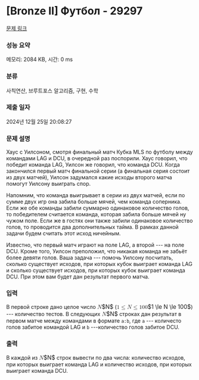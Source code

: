 # [Bronze II] Футбол - 29297 

[문제 링크](https://www.acmicpc.net/problem/29297) 

### 성능 요약

메모리: 2084 KB, 시간: 0 ms

### 분류

사칙연산, 브루트포스 알고리즘, 구현, 수학

### 제출 일자

2024년 12월 25일 20:08:27

### 문제 설명

<p>Хаус с Уилсоном, смотря финальный матч Кубка MLS по футболу между командами LAG и DCU, в очередной раз поспорили. Хаус говорил, что победит команда LAG, Уилсон же говорил, что команда DCU. Когда закончился первый матч финальной серии (а финальная серия состоит из двух матчей), Уилсон задумался какие исходы второго матча помогут Уилсону выиграть спор.</p>

<p>Напомним, что команда выигрывает в серии из двух матчей, если по сумме двух игр она забила больше мячей, чем команда соперника. Если же обе команды забили суммарно одинаковое количество голов, то победителем считается команда, которая забила больше мячей ну чужом поле. Если же в гостях они также забили одинаковое количество голов, то проводится два дополнительных таймa. В рамках данной задачи будем считать этот исход ничейным.</p>

<p>Известно, что первый матч играют на поле LAG, а второй --- на поле DCU. Кроме того, Уилсон преположил, что никакая команда не забьёт более девяти голов. Ваша задача --- помочь Уилсону посчитать, сколько существует исходов, при которых кубок выиграет команда LAG и сколько существует исходов, при которых кубок выиграет команда DCU. При этом вам будет дан результат первого матча.</p>

### 입력 

 <p>В первой строке дано целое число <mjx-container class="MathJax" jax="CHTML" style="font-size: 109%; position: relative;"><mjx-math class="MJX-TEX" aria-hidden="true"><mjx-mi class="mjx-i"><mjx-c class="mjx-c1D441 TEX-I"></mjx-c></mjx-mi></mjx-math><mjx-assistive-mml unselectable="on" display="inline"><math xmlns="http://www.w3.org/1998/Math/MathML"><mi>N</mi></math></mjx-assistive-mml><span aria-hidden="true" class="no-mathjax mjx-copytext">$N$</span></mjx-container> (<mjx-container class="MathJax" jax="CHTML" style="font-size: 109%; position: relative;"><mjx-math class="MJX-TEX" aria-hidden="true"><mjx-mn class="mjx-n"><mjx-c class="mjx-c31"></mjx-c></mjx-mn><mjx-mo class="mjx-n" space="4"><mjx-c class="mjx-c2264"></mjx-c></mjx-mo><mjx-mi class="mjx-i" space="4"><mjx-c class="mjx-c1D441 TEX-I"></mjx-c></mjx-mi><mjx-mo class="mjx-n" space="4"><mjx-c class="mjx-c2264"></mjx-c></mjx-mo><mjx-mn class="mjx-n" space="4"><mjx-c class="mjx-c31"></mjx-c><mjx-c class="mjx-c30"></mjx-c><mjx-c class="mjx-c30"></mjx-c></mjx-mn></mjx-math><mjx-assistive-mml unselectable="on" display="inline"><math xmlns="http://www.w3.org/1998/Math/MathML"><mn>1</mn><mo>≤</mo><mi>N</mi><mo>≤</mo><mn>100</mn></math></mjx-assistive-mml><span aria-hidden="true" class="no-mathjax mjx-copytext">$1 \le N \le 100$</span></mjx-container>) --- количество тестов. В следующих <mjx-container class="MathJax" jax="CHTML" style="font-size: 109%; position: relative;"><mjx-math class="MJX-TEX" aria-hidden="true"><mjx-mi class="mjx-i"><mjx-c class="mjx-c1D441 TEX-I"></mjx-c></mjx-mi></mjx-math><mjx-assistive-mml unselectable="on" display="inline"><math xmlns="http://www.w3.org/1998/Math/MathML"><mi>N</mi></math></mjx-assistive-mml><span aria-hidden="true" class="no-mathjax mjx-copytext">$N$</span></mjx-container> строках дан результат в первом матче между командами в формате <code>a:b</code>, где <code>a</code> --- количесто голов забитое командой LAG и <code>b</code> ---количество голов забитое DCU.</p>

### 출력 

 <p>В каждой из <mjx-container class="MathJax" jax="CHTML" style="font-size: 109%; position: relative;"><mjx-math class="MJX-TEX" aria-hidden="true"><mjx-mi class="mjx-i"><mjx-c class="mjx-c1D441 TEX-I"></mjx-c></mjx-mi></mjx-math><mjx-assistive-mml unselectable="on" display="inline"><math xmlns="http://www.w3.org/1998/Math/MathML"><mi>N</mi></math></mjx-assistive-mml><span aria-hidden="true" class="no-mathjax mjx-copytext">$N$</span></mjx-container> строк вывести по два числа: количество исходов, при которых выиграет команда LAG и количество исходов, при которых выиграет команда DCU.              </p>

